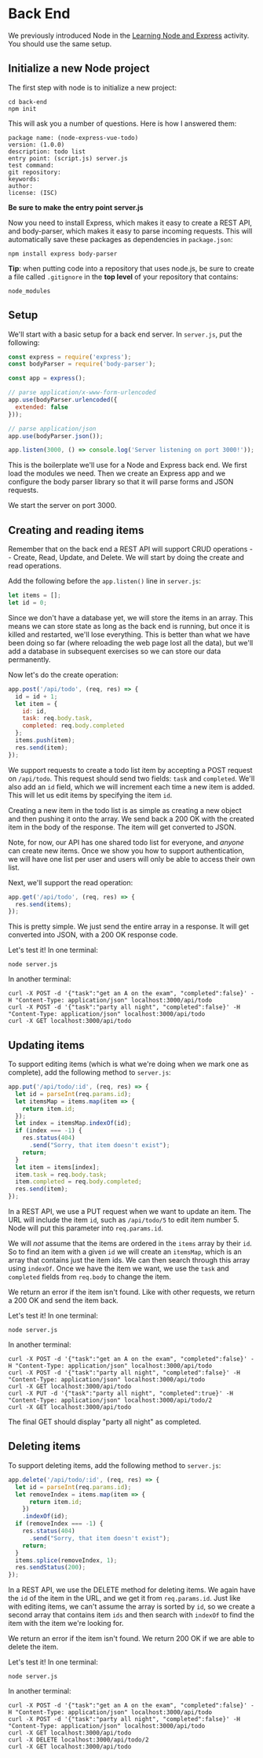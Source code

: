 # Back End

We previously introduced Node in the [Learning Node and Express](https://github.com/BYU-CS-260/learning-node-express) activity. You should use the same setup.


## Initialize a new Node project

The first step with node is to initialize a new project:

```
cd back-end
npm init
```

This will ask you a number of questions. Here is how I answered them:

```
package name: (node-express-vue-todo)
version: (1.0.0)
description: todo list
entry point: (script.js) server.js
test command:
git repository:
keywords:
author:
license: (ISC)
```
**Be sure to make the entry point server.js**

Now you need to install Express, which makes it easy to create a REST API, and
body-parser, which makes it easy to parse incoming requests. This will
automatically save these packages as dependencies in `package.json`:

```
npm install express body-parser
```

**Tip**: when putting code into a repository that uses node.js, be sure to create a file called
  `.gitignore` in the **top level** of your repository that contains:

```
node_modules
```

## Setup

We'll start with a basic setup for a back end server. In `server.js`, put the following:

```javascript
const express = require('express');
const bodyParser = require('body-parser');

const app = express();

// parse application/x-www-form-urlencoded
app.use(bodyParser.urlencoded({
  extended: false
}));

// parse application/json
app.use(bodyParser.json());

app.listen(3000, () => console.log('Server listening on port 3000!'));
```

This is the boilerplate we'll use for a Node and Express back end. We first load
the modules we need. Then we create an Express app and we configure the body
parser library so that it will parse forms and JSON requests.

We start the server on port 3000.

## Creating and reading items

Remember that on the back end a REST API will support CRUD operations -- Create, Read, Update, and Delete. We will start by doing the create and read operations.

Add the following before the `app.listen()` line in `server.js`:

```javascript
let items = [];
let id = 0;
```

Since we don't have a database yet, we will store the items in an array. This
means we can store state as long as the back end is running, but once it is
killed and restarted, we'll lose everything. This is better than what we have
been doing so far (where reloading the web page lost all the data), but we'll
add a database in subsequent exercises so we can store our data permanently.

Now let's do the create operation:

```javascript
app.post('/api/todo', (req, res) => {
  id = id + 1;
  let item = {
    id: id,
    task: req.body.task,
    completed: req.body.completed
  };
  items.push(item);
  res.send(item);
});
```

We support requests to create a todo list item by accepting a POST request on
`/api/todo`. This request should send two fields: `task` and `completed`. We'll
also add an `id` field, which we will increment each time a new item is added.
This will let us edit items by specifying the item `id`.

Creating a new item in the todo list is as simple as creating a new object and
then pushing it onto the array. We send back a 200 OK  with the created item in
the body of the response. The item will get converted to JSON.

Note, for now, our API has one shared todo list for everyone, and *anyone* can
create new items. Once we show you how to support authentication, we will have
one list per user and users will only be able to access their own list.

Next, we'll support the read operation:

```javascript
app.get('/api/todo', (req, res) => {
  res.send(items);
});
```

This is pretty simple. We just send the entire array in a response. It will get converted into JSON, with a 200 OK response code.

Let's test it! In one terminal:

```
node server.js
```

In another terminal:

```
curl -X POST -d '{"task":"get an A on the exam", "completed":false}' -H "Content-Type: application/json" localhost:3000/api/todo
curl -X POST -d '{"task":"party all night", "completed":false}' -H "Content-Type: application/json" localhost:3000/api/todo
curl -X GET localhost:3000/api/todo
```

## Updating items

To support editing items (which is what we're doing when we mark one as complete), add the following method to `server.js`:

```javascript
app.put('/api/todo/:id', (req, res) => {
  let id = parseInt(req.params.id);
  let itemsMap = items.map(item => {
    return item.id;
  });
  let index = itemsMap.indexOf(id);
  if (index === -1) {
    res.status(404)
      .send("Sorry, that item doesn't exist");
    return;
  }
  let item = items[index];
  item.task = req.body.task;
  item.completed = req.body.completed;
  res.send(item);
});
```

In a REST API, we use a PUT request when we want to update an item. The URL will
include the item `id`, such as `/api/todo/5` to edit item number 5. Node will
put this parameter into `req.params.id`.

We will *not* assume that the items are ordered in the `items` array by their
`id`. So to find an item with a given `id` we will create an `itemsMap`, which
is an array that contains just the item ids. We can then search through this
array using `indexOf`. Once we have the item we want, we use the `task` and
`completed` fields from `req.body` to change the item.

We return an error if the item isn't found. Like with other requests, we return
a 200 OK and send the item back.

Let's test it! In one terminal:

```
node server.js
```

In another terminal:

```
curl -X POST -d '{"task":"get an A on the exam", "completed":false}' -H "Content-Type: application/json" localhost:3000/api/todo
curl -X POST -d '{"task":"party all night", "completed":false}' -H "Content-Type: application/json" localhost:3000/api/todo
curl -X GET localhost:3000/api/todo
curl -X PUT -d '{"task":"party all night", "completed":true}' -H "Content-Type: application/json" localhost:3000/api/todo/2
curl -X GET localhost:3000/api/todo
```
The final GET should display "party all night" as completed.

## Deleting items

To support deleting items, add the following method to `server.js`:

```javascript
app.delete('/api/todo/:id', (req, res) => {
  let id = parseInt(req.params.id);
  let removeIndex = items.map(item => {
      return item.id;
    })
    .indexOf(id);
  if (removeIndex === -1) {
    res.status(404)
      .send("Sorry, that item doesn't exist");
    return;
  }
  items.splice(removeIndex, 1);
  res.sendStatus(200);
});
```

In a REST API, we use the DELETE method for deleting items. We again have the
`id` of the item in the URL, and we get it from `req.params.id`. Just like with
editing items, we can't assume the array is sorted by `id`, so we create a
second array that contains item `ids` and then search with `indexOf` to find the
item with the item we're looking for.

We return an error if the item isn't found. We return 200 OK if we are able to
delete the item.

Let's test it! In one terminal:

```
node server.js
```

In another terminal:

```
curl -X POST -d '{"task":"get an A on the exam", "completed":false}' -H "Content-Type: application/json" localhost:3000/api/todo
curl -X POST -d '{"task":"party all night", "completed":false}' -H "Content-Type: application/json" localhost:3000/api/todo
curl -X GET localhost:3000/api/todo
curl -X DELETE localhost:3000/api/todo/2
curl -X GET localhost:3000/api/todo
```
